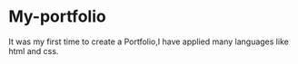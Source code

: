 # My-portfolio
It was my first time to create a Portfolio,I have applied many languages  like html and css.
